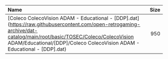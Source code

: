|Name|Size|
|:---|---:|
|[Coleco ColecoVision ADAM - Educational - [DDP].dat](https://raw.githubusercontent.com/open-retrogaming-archive/dat-catalog/main/root/basic/TOSEC/Coleco/ColecoVision ADAM/Educational/[DDP]/Coleco ColecoVision ADAM - Educational - [DDP].dat)|950|
